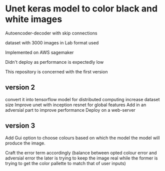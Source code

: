 # Unet keras model to color black and white images

Autoencoder-decoder with skip connections

dataset with 3000 images in Lab format used

Implemented on AWS sagemaker

Didn't deploy as performance is expectedly low

This repository is concerned with the first version
## version 2

convert it into tensorflow model for distributed computing
increase dataset size
Improve unet with inception resnet for global features
Add in an adversial part to improve performance
Deploy on a web-server

## version 3

Add Gui option to choose colours based on which the model the model will produce the image.

Craft the error term accordingly (balance between opted colour error and adversial error the later is trying to keep the image real while the former is trying to get the color pallette to match that of user inputs)
